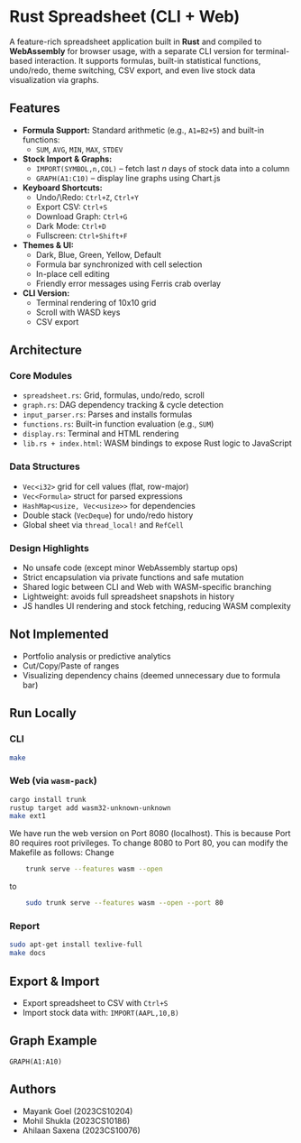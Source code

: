 # Rust Spreadsheet (CLI + Web)

A feature-rich spreadsheet application built in **Rust** and compiled to **WebAssembly** for browser usage, with a separate CLI version for terminal-based interaction. It supports formulas, built-in statistical functions, undo/redo, theme switching, CSV export, and even live stock data visualization via graphs.

## Features

- **Formula Support:** Standard arithmetic (e.g., `A1=B2+5`) and built-in functions:
  - `SUM`, `AVG`, `MIN`, `MAX`, `STDEV`
- **Stock Import & Graphs:**
  - `IMPORT(SYMBOL,n,COL)` – fetch last *n* days of stock data into a column
  - `GRAPH(A1:C10)` – display line graphs using Chart.js
- **Keyboard Shortcuts:**
  - Undo/\Redo: `Ctrl+Z`, `Ctrl+Y`
  - Export CSV: `Ctrl+S`
  - Download Graph: `Ctrl+G`
  - Dark Mode: `Ctrl+D`
  - Fullscreen: `Ctrl+Shift+F`
- **Themes & UI:**
  - Dark, Blue, Green, Yellow, Default
  - Formula bar synchronized with cell selection
  - In-place cell editing
  - Friendly error messages using Ferris crab overlay 
- **CLI Version:**
  - Terminal rendering of 10x10 grid
  - Scroll with WASD keys
  - CSV export

##  Architecture

###  Core Modules

- `spreadsheet.rs`: Grid, formulas, undo/redo, scroll
- `graph.rs`: DAG dependency tracking & cycle detection
- `input_parser.rs`: Parses and installs formulas
- `functions.rs`: Built-in function evaluation (e.g., `SUM`)
- `display.rs`: Terminal and HTML rendering
- `lib.rs + index.html`: WASM bindings to expose Rust logic to JavaScript

###  Data Structures

- `Vec<i32>` grid for cell values (flat, row-major)
- `Vec<Formula>` struct for parsed expressions
- `HashMap<usize, Vec<usize>>` for dependencies
- Double stack (`VecDeque`) for undo/redo history
- Global sheet via `thread_local!` and `RefCell`

###  Design Highlights

- No unsafe code (except minor WebAssembly startup ops)
- Strict encapsulation via private functions and safe mutation
- Shared logic between CLI and Web with WASM-specific branching
- Lightweight: avoids full spreadsheet snapshots in history
- JS handles UI rendering and stock fetching, reducing WASM complexity

##  Not Implemented

- Portfolio analysis or predictive analytics
- Cut/Copy/Paste of ranges
- Visualizing dependency chains (deemed unnecessary due to formula bar)

##  Run Locally

### CLI
```sh
make
```

### Web (via `wasm-pack`)
```sh
cargo install trunk
rustup target add wasm32-unknown-unknown
make ext1
```
We have run the web version on Port 8080 (localhost). This is because Port 80 requires root privileges. 
To change 8080 to Port 80, you can modify the Makefile as follows:
Change 
```sh
	trunk serve --features wasm --open
```
to 
```sh
	sudo trunk serve --features wasm --open --port 80
```


### Report
```sh
sudo apt-get install texlive-full
make docs
```

## Export & Import

- Export spreadsheet to CSV with `Ctrl+S`
- Import stock data with: `IMPORT(AAPL,10,B)`

## Graph Example

```text
GRAPH(A1:A10)
```

## Authors

- Mayank Goel (2023CS10204)
- Mohil Shukla (2023CS10186)
- Ahilaan Saxena (2023CS10076)
